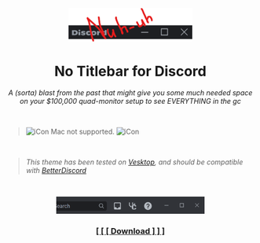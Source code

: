 <p align="center">
    <img width="50%" src="banner.png"></img>
</p>
<h1 align="center">No Titlebar for Discord</h1>
<p align="center"><i>A (sorta) blast from the past that might give you some much needed space on your $100,000 quad-monitor setup to see EVERYTHING in the gc</i></p>

<br>

<blockquote>
<picture>
    <source media="(prefers-color-scheme: dark)" srcset="https://raw.githack.com/kckarnige/notitlebar-theme/main/macnt-dark.png" width="14px">
    <img alt="iCon" src="https://raw.githack.com/kckarnige/notitlebar-theme/main/macnt.png" width="14px">
  </picture> Mac not supported. <picture>
    <source media="(prefers-color-scheme: dark)" srcset="https://raw.githack.com/kckarnige/notitlebar-theme/main/macnt-dark.png" width="14px">
    <img alt="iCon" src="https://raw.githack.com/kckarnige/notitlebar-theme/main/macnt.png" width="14px">
  </picture>
</blockquote>
<br>

> _This theme has been tested on [Vesktop](https://github.com/Vencord/Vesktop/), and should be compatible with [BetterDiscord](https://betterdiscord.app)_

<br>

<p align="center">
    <img width="60%" src="preview.png"></img>
</p>

<h3 align="center"><a href="https://github.com/kckarnige/notitlebar-theme/blob/main/classicTitlebar.theme.css">[ [ [ Download ] ] ]</a></h3>
